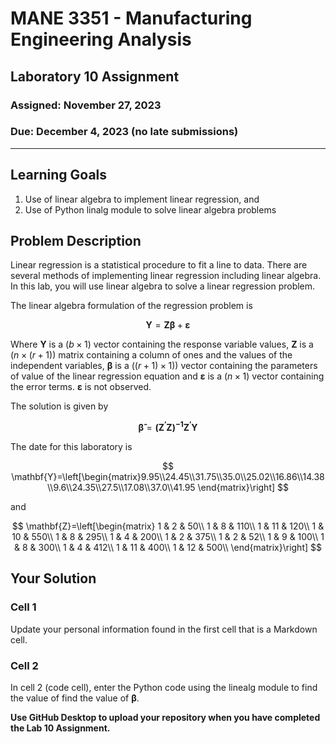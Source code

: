 # MANE 3351 - Manufacturing Engineering Analysis

## Laboratory 10 Assignment

### Assigned: November 27, 2023

### Due: December 4, 2023 (no late submissions)

---

## Learning Goals

1.  Use of linear algebra to implement linear regression, and
1.  Use of Python linalg module to solve linear algebra problems

## Problem Description

Linear regression is a statistical procedure to fit a line to data. There are several methods of implementing linear regression including linear algebra. In this lab, you will use linear algebra to solve a linear regression problem.

The linear algebra formulation of the regression problem is

$$
\mathbf{Y}=\mathbf{Z\beta}+\mathbf{\varepsilon}
$$

Where $\mathbf{Y}$ is a ($b\times 1$) vector containing the response variable values, $\mathbf{Z}$ is a ($n\times(r+1)$) matrix containing a column of ones and the values of the independent variables, $\mathbf{\beta}$ is a ($(r+1)\times 1)$) vector containing the parameters of value of the linear regression equation and $\mathbf{\varepsilon}$ is a ($n\times 1$) vector containing the error terms. $\mathbf{\varepsilon}$ is not observed.

The solution is given by

$$
\mathbf{\hat{\beta}}=\mathbf{\left(Z^\prime Z\right)^{-1}Z^\prime Y}
$$

The date for this laboratory is

$$
\mathbf{Y}=\left[\begin{matrix}9.95\\24.45\\31.75\\35.0\\25.02\\16.86\\14.38\\9.6\\24.35\\27.5\\17.08\\37.0\\41.95 \end{matrix}\right]
$$

and 

$$
\mathbf{Z}=\left[\begin{matrix}
1 & 2 & 50\\
1 & 8 & 110\\
1 & 11 & 120\\
1 & 10 & 550\\
1 & 8 & 295\\
1 & 4 & 200\\
1 & 2 & 375\\
1 & 2 & 52\\
1 & 9 & 100\\
1 & 8 & 300\\
1 & 4 & 412\\
1 & 11 & 400\\
1 & 12 & 500\\
\end{matrix}\right]
$$



## Your Solution

### Cell 1

Update your personal information found in the first cell that is a Markdown cell.

### Cell 2

In cell 2 (code cell), enter the Python code using the linealg module to find the value of find the value of $\mathbf{\beta}$.

**Use GitHub Desktop to upload your repository when you have completed the Lab 10 Assignment.**